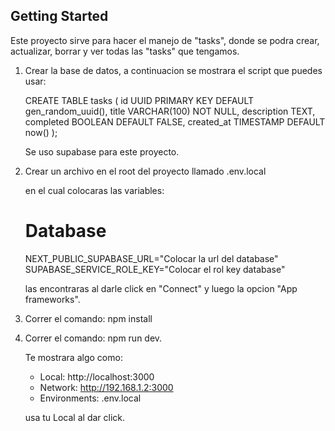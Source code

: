 ## Getting Started

Este proyecto sirve para hacer el manejo de "tasks", donde se podra crear, actualizar, borrar y ver todas las "tasks" que tengamos.

1. Crear la base de datos, a continuacion se mostrara el script que puedes usar:

   CREATE TABLE tasks (
   id UUID PRIMARY KEY DEFAULT gen_random_uuid(),
   title VARCHAR(100) NOT NULL,
   description TEXT,
   completed BOOLEAN DEFAULT FALSE,
   created_at TIMESTAMP DEFAULT now()
   );

   Se uso supabase para este proyecto.

2. Crear un archivo en el root del proyecto llamado .env.local

   en el cual colocaras las variables:

   # Database

   NEXT_PUBLIC_SUPABASE_URL="Colocar la url del database"
   SUPABASE_SERVICE_ROLE_KEY="Colocar el rol key database"

   las encontraras al darle click en "Connect" y luego la opcion "App frameworks".

3. Correr el comando: npm install

4. Correr el comando: npm run dev.

   Te mostrara algo como:

   - Local: http://localhost:3000
   - Network: http://192.168.1.2:3000
   - Environments: .env.local

   usa tu Local al dar click.
